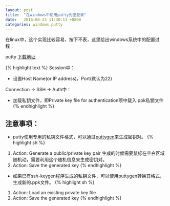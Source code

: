 ```yaml
---
layout: post
title:  "在windows中使用putty免密登录"
date:   2016-08-23 11:30:11 +0800
categories: windows putty
---
```


在linux中，这个实现比较容易，按下不表，这里给出windows系统中的配置过程：

putty [下载地址](https://the.earth.li/~sgtatham/putty/latest/x86/putty.exe)

{% highlight text %}
Session中：
* 设置Host Name(or IP address)，Port(默认为22)

Connection -> SSH -> Auth中：
* 加载私钥文件，即Private key file for authentication项中载入.ppk私钥文件
{% endhighlight %}

## 注意事项：

* putty使用专用的私钥文件格式，可以通过[puttygen][puttygen-download]来生成密钥对。
{% highlight sh %}
1. Action: Generate a public/private key pair
生成的时候需要鼠标在空白区域随机动，需要利用这个随机信息来生成密钥对。
2. Action: Save the generated key
{% endhighlight %}
* 如果已有ssh-keygen程序生成的私钥文件，可以使用puttygen转换其格式，生成新的.ppk文件。
{% highlight sh %}
1. Action: Load an existing private key file
2. Action: Save the generated key
{% endhighlight %}

[puttygen-download]: https://the.earth.li/~sgtatham/putty/latest/x86/puttygen.exe
